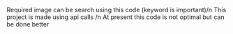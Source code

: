 Required image can be search using this code (keyword is important)/n
This project is made using api calls /n
At present this code is not optimal but can be done better
